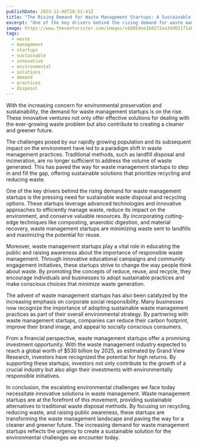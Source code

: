 ```yaml
---
publishDate: 2023-12-08T20:52:41Z
title: "The Rising Demand for Waste Management Startups: A Sustainable Solution for Today's Environmental Challenges"
excerpt: "One of the key drivers behind the rising demand for waste management startups is the pressing need for sustainable waste disposal and recycling options. These startups leverage advanced technologies and innovative approaches to efficiently manage waste, reduce its impact on the environment, and conserve valuable resources. By incorporating cutting-edge techniques like composting, anaerobic digestion, and material recovery, waste management startups are minimizing waste sent to landfills and maximizing the potential for reuse."
image: https://www.theventurister.com/images/c68854ee1b8272aa3dd02171ab061a36.png
tags:
  - waste
  - management
  - startups
  - sustainable
  - innovative
  - environmental
  - solutions
  - demand
  - practices
  - disposal
---
```


With the increasing concern for environmental preservation and sustainability, the demand for waste management startups is on the rise. These innovative ventures not only offer effective solutions for dealing with the ever-growing waste problem but also contribute to creating a cleaner and greener future.

The challenges posed by our rapidly growing population and its subsequent impact on the environment have led to a paradigm shift in waste management practices. Traditional methods, such as landfill disposal and incineration, are no longer sufficient to address the volume of waste generated. This has paved the way for waste management startups to step in and fill the gap, offering sustainable solutions that prioritize recycling and reducing waste.

One of the key drivers behind the rising demand for waste management startups is the pressing need for sustainable waste disposal and recycling options. These startups leverage advanced technologies and innovative approaches to efficiently manage waste, reduce its impact on the environment, and conserve valuable resources. By incorporating cutting-edge techniques like composting, anaerobic digestion, and material recovery, waste management startups are minimizing waste sent to landfills and maximizing the potential for reuse.

Moreover, waste management startups play a vital role in educating the public and raising awareness about the importance of responsible waste management. Through innovative educational campaigns and community engagement initiatives, these startups strive to change the way people think about waste. By promoting the concepts of reduce, reuse, and recycle, they encourage individuals and businesses to adopt sustainable practices and make conscious choices that minimize waste generation.

The advent of waste management startups has also been catalyzed by the increasing emphasis on corporate social responsibility. Many businesses now recognize the importance of adopting sustainable waste management practices as part of their overall environmental strategy. By partnering with waste management startups, companies can reduce their carbon footprint, improve their brand image, and appeal to socially conscious consumers.

From a financial perspective, waste management startups offer a promising investment opportunity. With the waste management industry expected to reach a global worth of $530 billion by 2025, as estimated by Grand View Research, investors have recognized the potential for high returns. By supporting these startups, investors not only contribute to the growth of a crucial industry but also align their investments with environmentally responsible initiatives.

In conclusion, the escalating environmental challenges we face today necessitate innovative solutions in waste management. Waste management startups are at the forefront of this movement, providing sustainable alternatives to traditional waste disposal methods. By focusing on recycling, reducing waste, and raising public awareness, these startups are transforming the waste management landscape and paving the way for a cleaner and greener future. The increasing demand for waste management startups reflects the urgency to create a sustainable solution for the environmental challenges we encounter today.
